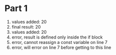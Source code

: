 # Part 1

1. values added: 20
2. final result: 20
3. values added: 20
4. error, result is defined only inside the if block
5. error, cannot reassign a const variable on line 7
6. error, will error on line 7 before getting to this line
